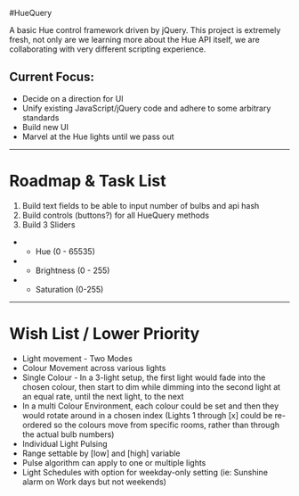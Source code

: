 #HueQuery

A basic Hue control framework driven by jQuery. This project is extremely fresh, not only are we learning more about the Hue API itself, we are collaborating with very different scripting experience.

## Current Focus:
* Decide on a direction for UI
* Unify existing JavaScript/jQuery code and adhere to some arbitrary standards
* Build new UI
* Marvel at the Hue lights until we pass out


---
# Roadmap & Task List
1. Build text fields to be able to input number of bulbs and api hash
2. Build controls (buttons?) for all HueQuery methods
3. Build 3 Sliders
- - Hue (0 - 65535)
- - Brightness (0 - 255)
- - Saturation (0-255)

---
# Wish List / Lower Priority
* Light movement - Two Modes
* Colour Movement across various lights
 * Single Colour - In a 3-light setup, the first light would fade into the chosen colour, then start to dim while dimming into the second light at an equal rate, until the next light, to the next
 * In a multi Colour Environment, each colour could be set and then they would rotate around in a chosen index (Lights 1 through [x] could be re-ordered so the colours move from specific rooms, rather than through the actual bulb numbers)
* Individual Light Pulsing
 * Range settable by [low] and [high] variable
 * Pulse algorithm can apply to one or multiple lights
* Light Schedules with option for weekday-only setting (ie: Sunshine alarm on Work days but not weekends)

